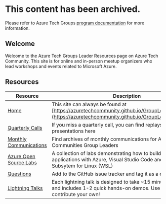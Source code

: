 # **This content has been archived.**
Please refer to Azure Tech Groups [program documentation](https://aka.ms/azure-tech-groups) for more information.


## Welcome

Welcome to the Azure Tech Groups Leader Resources page on Azure Tech Community. 
This site is for online and in-person meetup organizers who lead workshops and events related to Microsoft Azure. 

## Resources

| Resource                                                                                                                 | Description                                                                                                                                |
| ----------------------------------------------------------------------------------------------------------------------- | ------------------------------------------------------------------------------------------------------------------------------------------ |
| [Home](https://azuretechcommunity.github.io/GroupLeaderResources/)                                                                                            | This site can always be found at [https://azuretechcommunity.github.io/GroupLeaderResources/](https://azuretechcommunity.github.io/GroupLeaderResources/)                                                              |
| [Quarterly Calls](https://github.com/AzureTechCommunity/GroupLeaderResources/tree/master/QuarterlyCalls)                                                                                   | If you miss a quarterly call, you can find replays and presentations here                                                                                     |
| [Monthly Communications](https://github.com/AzureTechCommunity/GroupLeaderResources/tree/master/MonthlyComms)                                                                                   | Find archives of monthly communications for Azure Tech Communities Group Leaders                                                                            |
| [Azure Open Source Labs](https://github.com/AzureTechCommunity/azure-opensource-labs)                                                                                   | A collection of labs demonstrating how to build Open Source applications with Azure, Visual Studio Code and the Windows Subsytem for Linux (WSL)                                                                           |
| [Questions](https://github.com/AzureTechCommunity/GroupLeaderResources/issues/new?assignees=&labels=&template=questions.md&title=)                                                                                   |  Add to the GitHub issue tracker and tag it as a question                                                                                                                 |
| [Lightning Talks](https://azuretechcommunity.github.io/Lightning-Talks)| Each lightning talk is designed to take ~15 minutes to present and includes 1-2 quick hands-on demos. Use existing talks, or contribute your own!|
